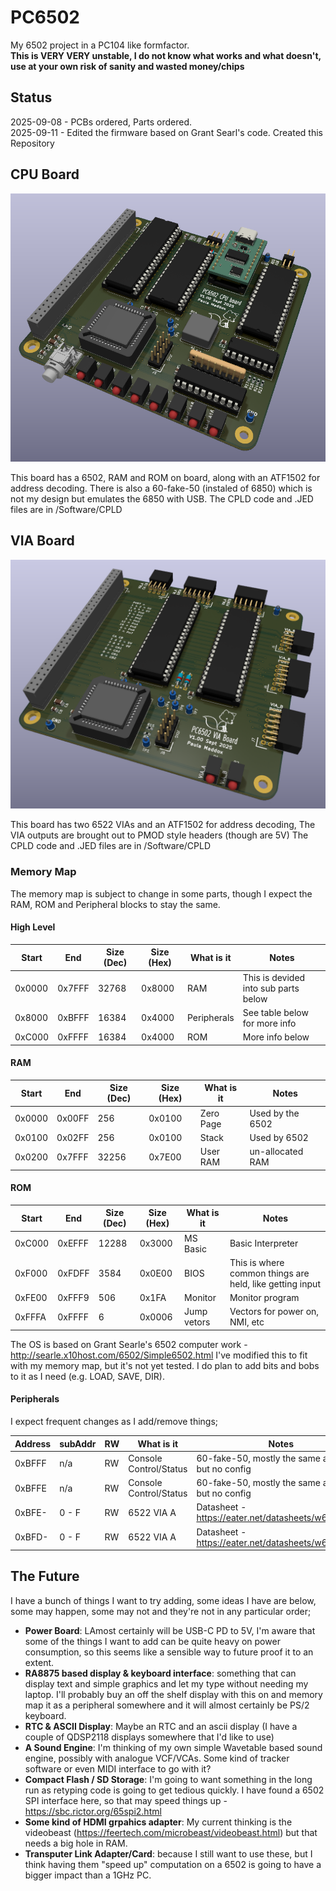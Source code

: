 # PC6502
My 6502 project in a PC104 like formfactor.  
**This is VERY VERY unstable, I do not know what works and what doesn't, use at your own risk of sanity and wasted money/chips**  

## Status
2025-09-08 - PCBs ordered, Parts ordered.  
2025-09-11 - Edited the firmware based on Grant Searl's code. Created this Repository  

## CPU Board
![Render of PC6502 CPU board](/Images/PC6502_CPU_Render.png?raw=true "Render of the PC6502 CPU board")

This board has a 6502, RAM and ROM on board, along with an ATF1502 for address decoding. There is also a 60-fake-50 (instaled of 6850) which is not my design but emulates the 6850 with USB.
The CPLD code and .JED files are in /Software/CPLD

## VIA Board
![Render of PC6502 VIA board](/Images/PC6502_VIA_Render.png?raw=true "Render of the PC6502 VIA board")

This board has two 6522 VIAs and an ATF1502 for address decoding, The VIA outputs are brought out to PMOD style headers (though are 5V)
The CPLD code and .JED files are in /Software/CPLD

### Memory Map
The memory map is subject to change in some parts, though I expect the RAM, ROM and Peripheral blocks to stay the same.

#### High Level
| Start | End | Size (Dec) | Size (Hex) | What is it | Notes |
|-------|-----|----|----|----|---------------|
| 0x0000|0x7FFF| 32768 | 0x8000 | RAM  | This is devided into sub parts below |
| 0x8000|0xBFFF| 16384 | 0x4000 | Peripherals | See table below for more info |
| 0xC000|0xFFFF| 16384 | 0x4000 | ROM | More info below |

#### RAM 
| Start | End | Size (Dec) | Size (Hex) | What is it | Notes |
|-------|-----|----|----|----|---------------|
| 0x0000|0x00FF| 256 | 0x0100 | Zero Page  | Used by the 6502 |
| 0x0100|0x02FF| 256 | 0x0100 | Stack  | Used by 6502 |
| 0x0200|0x7FFF| 32256 | 0x7E00 | User RAM  | un-allocated RAM |

#### ROM 
| Start | End | Size (Dec) | Size (Hex) | What is it | Notes |
|-------|-----|----|----|----|---------------|
| 0xC000|0xEFFF| 12288 | 0x3000 | MS Basic  | Basic Interpreter |
| 0xF000|0xFDFF| 3584 | 0x0E00 | BIOS  | This is where common things are held, like getting input |
| 0xFE00|0xFFF9| 506 | 0x1FA | Monitor  | Monitor program |
| 0xFFFA|0xFFFF| 6 | 0x0006 | Jump vetors  | Vectors for power on, NMI, etc |

The OS is based on Grant Searle's 6502 computer work - http://searle.x10host.com/6502/Simple6502.html
I've modified this to fit with my memory map, but it's not yet tested.
I do plan to add bits and bobs to it as I need (e.g. LOAD, SAVE, DIR).

#### Peripherals
I expect frequent changes as I add/remove things;

| Address | subAddr | RW | What is it | Notes |
|---------|---------|----|-------|---------------|
| 0xBFFF | n/a | RW | Console Control/Status | 60-fake-50, mostly the same as 6850, but no config |
| 0xBFFE | n/a | RW | Console Control/Status | 60-fake-50, mostly the same as 6850, but no config |
| 0xBFE- | 0 - F | RW | 6522 VIA A | Datasheet - https://eater.net/datasheets/w65c22.pdf |
| 0xBFD- | 0 - F | RW | 6522 VIA A | Datasheet - https://eater.net/datasheets/w65c22.pdf |

## The Future
I have a bunch of things I want to try adding, some ideas I have are below, some may happen, some may not and they're not in any particular order;

* **Power Board**: LAmost certainly will be USB-C PD to 5V, I'm aware that some of the things I want to add can be quite heavy on power consumption, so this seems like a sensible way to future proof it to an extent.
* **RA8875 based display & keyboard interface**: something that can display text and simple graphics and let my type without needing my laptop. I'll probably buy an off the shelf display with this on and memory map it as a peripheral somewhere and it will almost certainly be PS/2 keyboard.
* **RTC & ASCII Display**: Maybe an RTC and an ascii display (I have a couple of QDSP2118 displays somewhere that I'd like to use)
* **A Sound Engine**: I'm thinking of my own simple Wavetable based sound engine, possibly with analogue VCF/VCAs. Some kind of tracker software or even MIDI interface to go with it?
* **Compact Flash / SD Storage**: I'm going to want something in the long run as retyping code is going to get tedious quickly. I have found a 6502 SPI interface here, so that may speed things up - https://sbc.rictor.org/65spi2.html
* **Some kind of HDMI grpahics adapter**: My current thinking is the videobeast (https://feertech.com/microbeast/videobeast.html) but that needs a big hole in RAM.
* **Transputer Link Adapter/Card**: because I still want to use these, but I think having them "speed up" computation on a 6502 is going to have a bigger impact than a 1GHz PC.

